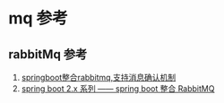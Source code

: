 # mq 参考
## rabbitMq 参考
1. [springboot整合rabbitmq,支持消息确认机制](https://www.cnblogs.com/milicool/p/9662447.html)
2. [spring boot 2.x 系列 —— spring boot 整合 RabbitMQ](https://blog.csdn.net/m0_37809146/article/details/86680920)
